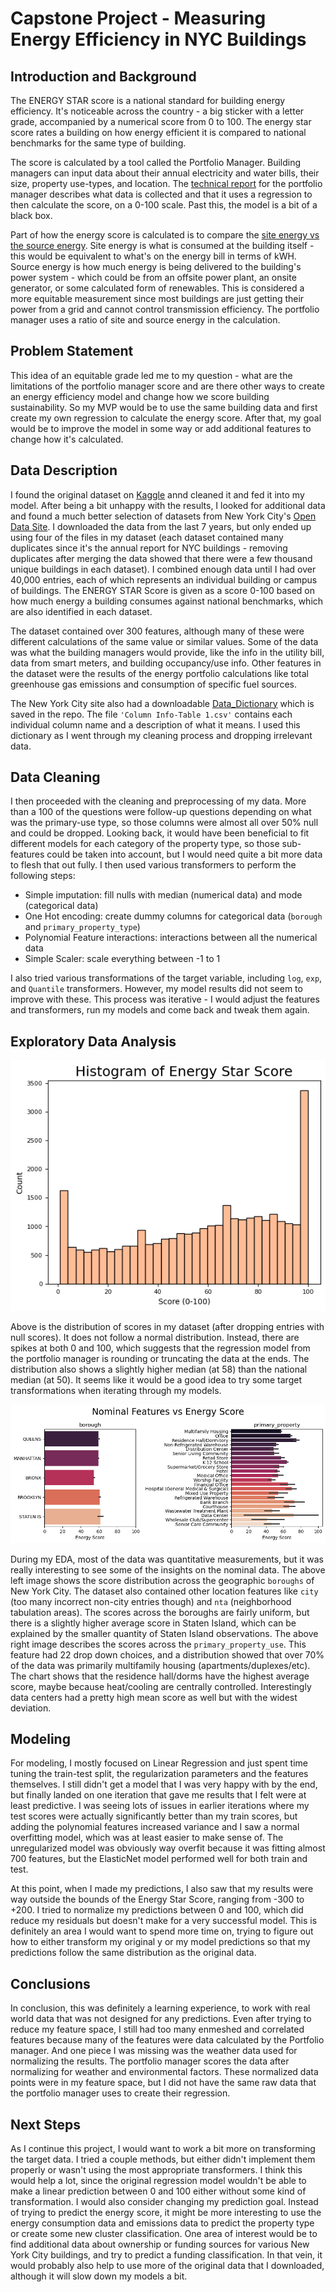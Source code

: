 # Capstone Project - Measuring Energy Efficiency in NYC Buildings


## Introduction and Background

The ENERGY STAR score is a national standard for building energy efficiency.  It's noticeable across the country - a big sticker with a letter grade, accompanied by a numerical score from 0 to 100.  The energy star score rates a building on how energy efficient it is compared to national benchmarks for the same type of building.  

The score is calculated by a tool called the Portfolio Manager.  Building managers can input data about their annual electricity and water bills, their size, property use-types, and location.  The [technical report](https://portfoliomanager.energystar.gov/pdf/reference/ENERGY%20STAR%20Score.pdf) for the portfolio manager describes what data is collected and that it uses a regression to then calculate the score, on a 0-100 scale.  Past this, the model is a bit of a black box.  

Part of how the energy score is calculated is to compare the [site energy vs the source energy](https://www.energystar.gov/buildings/benchmark/understand_metrics/source_site_difference).  Site energy is what is consumed at the building itself - this would be equivalent to what's on the energy bill in terms of kWH.  Source energy is how much energy is being delivered to the building's power system - which could be from an offsite power plant, an onsite generator, or some calculated form of renewables.  This is considered a more equitable measurement since most buildings are just getting their power from a grid and cannot control transmission efficiency.  The portfolio manager uses a ratio of site and source energy in the calculation.  


## Problem Statement

This idea of an equitable grade led me to my question - what are the limitations of the portfolio manager score and are there other ways to create an energy efficiency model and change how we score building sustainability.  So my MVP would be to use the same building data and first create my own regression to calculate the energy score.  After that, my goal would be to improve the model in some way or add additional features to change how it's calculated.


## Data Description

I found the original dataset on [Kaggle](https://www.kaggle.com/datasets/mikhailma/energy-efficiency-of-buildings-in-new-york) annd cleaned it and fed it into my model.  After being a bit unhappy with the results, I looked for additional data and found a much better selection of datasets from New York City's [Open Data Site](https://data.cityofnewyork.us/browse?q=energy%20and%20water%20disclosure&sortBy=relevance).  I downloaded the data from the last 7 years, but only ended up using four of the files in my dataset (each dataset contained many duplicates since it's the annual report for NYC buildings - removing duplicates after merging the data showed that there were a few thousand unique buildings in each dataset).  I combined enough data until I had over 40,000 entries, each of which represents an individual building or campus of buildings.  The ENERGY STAR Score is given as a score 0-100 based on how much energy a building consumes against national benchmarks, which are also identified in each dataset.  

The dataset contained over 300 features, although many of these were different calculations of the same value or similar values.  Some of the data was what the building managers would provide, like the info in the utility bill, data from smart meters, and building occupancy/use info.  Other features in the dataset were the results of the energy portfolio calculations like total greenhouse gas emissions and consumption of specific fuel sources.

The New York City site also had a downloadable [Data_Dictionary](./data/Data_Dictionary) which is saved in the repo.  The file `'Column Info-Table 1.csv'` contains each individual column name and a description of what it means.  I used this dictionary as I went through my cleaning process and dropping irrelevant data.


## Data Cleaning

I then proceeded with the cleaning and preprocessing of my data.  More than a 100 of the questions were follow-up questions depending on what was the primary-use type, so those columns were almost all over 50% null and could be dropped.  Looking back, it would have been beneficial to fit different models for each category of the property type, so those sub-features could be taken into account, but I would need quite a bit more data to flesh that out fully. I then used various transformers to perform the following steps:
* Simple imputation: fill nulls with median (numerical data) and mode (categorical data)
* One Hot encoding: create dummy columns for categorical data (`borough` and `primary_property_type`)
* Polynomial Feature interactions: interactions between all the numerical data
* Simple Scaler: scale everything between -1 to 1

I also tried various transformations of the target variable, including `log`, `exp`, and `Quantile` transformers.  However, my model results did not seem to improve with these.  This process was iterative - I would adjust the features and transformers, run my models and come back and tweak them again.  


## Exploratory Data Analysis
<center>

![Energy Score Histogram](./assets/score_histogram.png)

</center>

Above is the distribution of scores in my dataset (after dropping entries with null scores).  It does not follow a normal distribution.  Instead, there are spikes at both 0 and 100, which suggests that the regression model from the portfolio manager is rounding or truncating the data at the ends.  The distribution also shows a slightly higher median (at 58) than the national median (at 50).  It seems like it would be a good idea to try some target transformations when iterating through my models.
<center>

![Nominal Bar Charts](./assets/nominal_bar_charts.png)

</center>

During my EDA, most of the data was quantitative measurements, but it was really interesting to see some of the insights on the nominal data.  The above left image shows the score distribution across the geographic `boroughs` of New York City.  The dataset also contained other location features like `city` (too many incorrect non-city entries though) and `nta` (neighborhood tabulation areas).  The scores across the boroughs are fairly uniform, but there is a slightly higher average score in Staten Island, which can be explained by the smaller quantity of Staten Island observations.  The above right image describes the scores across the `primary_property_use`.  This feature had 22 drop down choices, and a distribution showed that over 70% of the data was primarily multifamily housing (apartments/duplexes/etc).  The chart shows that the residence hall/dorms have the highest average score, maybe because heat/cooling are centrally controlled.  Interestingly data centers had a pretty high mean score as well but with the widest deviation.


## Modeling

For modeling, I mostly focused on Linear Regression and just spent time tuning the train-test split, the regularization parameters and the features themselves.  I still didn't get a model that I was very happy with by the end, but finally landed on one iteration that gave me results that I felt were at least predictive.  I was seeing lots of issues in earlier iterations where my test scores were actually significantly better than my train scores, but adding the polynomial features increased variance and I saw a normal overfitting model, which was at least easier to make sense of.  The unregularized model was obviously way overfit because it was fitting almost 700 features, but the ElasticNet model performed well for both train and test.  

At this point, when I made my predictions, I also saw that my results were way outside the bounds of the Energy Star Score, ranging from -300 to +200.  I tried to normalize my predictions between 0 and 100, which did reduce my residuals but doesn't make for a very successful model.  This is definitely an area I would want to spend more time on, trying to figure out how to either transform my original y or my model predictions so that my predictions follow the same distribution as the original data.


## Conclusions

In conclusion, this was definitely a learning experience, to work with real world data that was not designed for any predictions.  Even after trying to reduce my feature space, I still had too many enmeshed and correlated features because many of the features were data calculated by the Portfolio manager.  And one piece I was missing was the weather data used for normalizing the results.  The portfolio manager scores the data after normalizing for weather and environmental factors.  These normalized data points were in my feature space, but I did not have the same raw data that the portfolio manager uses to create their regression.  

## Next Steps

As I continue this project, I would want to work a bit more on transforming the target data.  I tried a couple methods, but either didn't implement them properly or wasn't using the most appropriate transformers.  I think this would help a lot, since the original regression model wouldn't be able to make a linear prediction between 0 and 100 either without some kind of transformation.  I would also consider changing my prediction goal.  Instead of trying to predict the energy score, it might be more interesting to use the energy consumption data and emissions data to predict the property type or create some new cluster classification.  One area of interest would be to find additional data about ownership or funding sources for various New York City buildings, and try to predict a funding classification.  In that vein, it would probably also help to use more of the original data that I downloaded, although it will slow down my models a bit.

